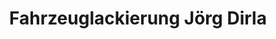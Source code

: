 ---
title: "Fahrzeuglackierung Jörg Dirla"
url: /friedberg/fahrzeuglackierung-joerg-dirla/
shop: Autowerkstatt
---